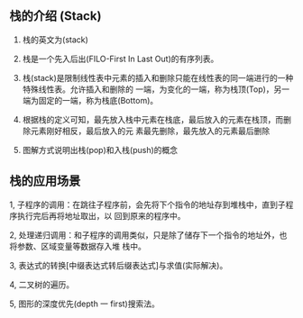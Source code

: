 ## 栈的介绍 (Stack)

1. 栈的英文为(stack)

2. 栈是一个先入后出(FILO-First In Last Out)的有序列表。

3. 栈(stack)是限制线性表中元素的插入和删除只能在线性表的同一端进行的一种特殊线性表。允许插入和删除的 一端，为变化的一端，称为栈顶(Top)，另一端为固定的一端，称为栈底(Bottom)。

4. 根据栈的定义可知，最先放入栈中元素在栈底，最后放入的元素在栈顶，而删除元素刚好相反，最后放入的元 素最先删除，最先放入的元素最后删除

5. 图解方式说明出栈(pop)和入栈(push)的概念

## 栈的应用场景

1, 子程序的调用：在跳往子程序前，会先将下个指令的地址存到堆栈中，直到子程序执行完后再将地址取出，以 回到原来的程序中。

2, 处理递归调用：和子程序的调用类似，只是除了储存下一个指令的地址外，也将参数、区域变量等数据存入堆 栈中。

3, 表达式的转换[中缀表达式转后缀表达式]与求值(实际解决)。

4, 二叉树的遍历。

5, 图形的深度优先(depth 一 first)搜索法。

